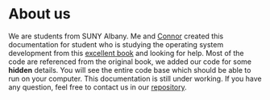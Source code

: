 # About us

We are students from SUNY Albany. Me and [Connor](https://github.com/zuolizhu) created this documentation for student who is studying the operating system development from this [excellent book](https://littleosbook.github.io/) and looking for help. Most of the code are referenced from the original book, we added our code for some **hidden** details. You will see the entire code base which should be able to run on your computer. This documentation is still under working. If you have any question, feel free to contact us in our [repository](https://github.com/darrenyip/littleOSNotes).